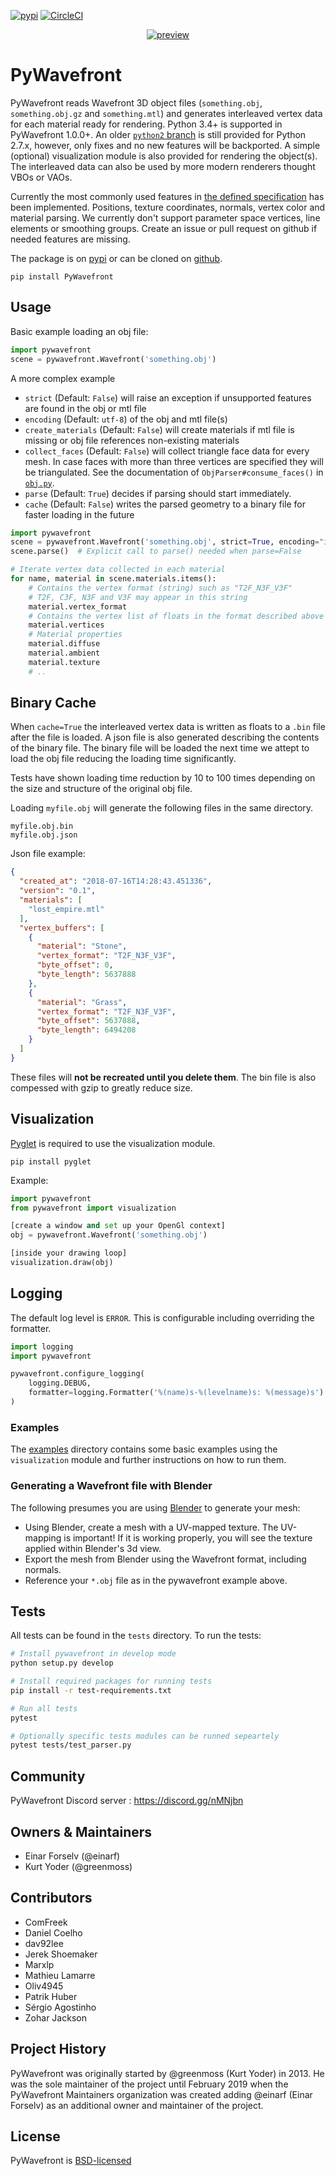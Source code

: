 [![pypi](https://img.shields.io/pypi/v/PyWavefront.svg)](https://pypi.org/project/PyWavefront/)
[![CircleCI](https://circleci.com/gh/pywavefront/PyWavefront.svg?style=svg)](https://circleci.com/gh/pywavefront/PyWavefront)

<div align="center">

[![preview](https://raw.githubusercontent.com/pywavefront/PyWavefront/master/extras/logo.png)](#readme)

</div>

PyWavefront
===========

PyWavefront reads Wavefront 3D object files (`something.obj`, `something.obj.gz`
and `something.mtl`) and generates interleaved vertex data for each material ready for rendering.
Python 3.4+ is supported in PyWavefront 1.0.0+. An older [`python2` branch](https://github.com/pywavefront/PyWavefront/tree/python2) is still provided for Python 2.7.x, however, only fixes and no new features will be backported. A simple (optional) visualization module is also
provided for rendering the object(s). The interleaved data can also be used by
more modern renderers thought VBOs or VAOs.

Currently the most commonly used features in [the defined specification](https://en.wikipedia.org/wiki/Wavefront_.obj_file) has
been implemented. Positions, texture coordinates, normals, vertex color and material parsing.
We currently don't support parameter space vertices, line elements or smoothing groups.
Create an issue or pull request on github if needed features are missing.

The package is on [pypi](https://pypi.org/project/PyWavefront/)
or can be cloned on [github](https://github.com/pywavefront/PyWavefront).

```
pip install PyWavefront
```

## Usage

Basic example loading an obj file:

```python
import pywavefront
scene = pywavefront.Wavefront('something.obj')
```

A more complex example

* `strict` (Default: `False`) will raise an exception if unsupported features are found in the obj or mtl file
* `encoding` (Default: `utf-8`) of the obj and mtl file(s)
* `create_materials` (Default: `False`) will create materials if mtl file is missing or obj file references non-existing materials
* `collect_faces` (Default: `False`) will collect triangle face data for every mesh. In case faces with more than three vertices are specified they will be triangulated. See the documentation of `ObjParser#consume_faces()` in [`obj.py`](https://github.com/pywavefront/PyWavefront/blob/master/pywavefront/obj.py).
* `parse` (Default: `True`) decides if parsing should start immediately.
* `cache` (Default: `False`) writes the parsed geometry to a binary file    for faster loading in the future

```python
import pywavefront
scene = pywavefront.Wavefront('something.obj', strict=True, encoding="iso-8859-1", parse=False)
scene.parse()  # Explicit call to parse() needed when parse=False

# Iterate vertex data collected in each material
for name, material in scene.materials.items():
    # Contains the vertex format (string) such as "T2F_N3F_V3F"
    # T2F, C3F, N3F and V3F may appear in this string
    material.vertex_format
    # Contains the vertex list of floats in the format described above
    material.vertices
    # Material properties
    material.diffuse
    material.ambient
    material.texture
    # ..
```

## Binary Cache

When ``cache=True`` the interleaved vertex data is written
as floats to a ``.bin`` file after the file is loaded. A json
file is also generated describing the contents of the binary file.
The binary file will be loaded the next time we attept to load
the obj file reducing the loading time significantly.

Tests have shown loading time reduction by 10 to 100 times
depending on the size and structure of the original obj file.

Loading ``myfile.obj`` will generate the following files in the
same directory.

```
myfile.obj.bin
myfile.obj.json
```

Json file example:

```json
{
  "created_at": "2018-07-16T14:28:43.451336",
  "version": "0.1",
  "materials": [
    "lost_empire.mtl"
  ],
  "vertex_buffers": [
    {
      "material": "Stone",
      "vertex_format": "T2F_N3F_V3F",
      "byte_offset": 0,
      "byte_length": 5637888
    },
    {
      "material": "Grass",
      "vertex_format": "T2F_N3F_V3F",
      "byte_offset": 5637888,
      "byte_length": 6494208
    }
  ]
}
```

These files will **not be recreated until you delete them**.
The bin file is also compessed with gzip to greatly reduce size.

## Visualization

[Pyglet](http://www.pyglet.org/) is required to use the visualization module.
```
pip install pyglet
```

Example:

```python
import pywavefront
from pywavefront import visualization

[create a window and set up your OpenGl context]
obj = pywavefront.Wavefront('something.obj')

[inside your drawing loop]
visualization.draw(obj)
```

## Logging

The default log level is `ERROR`. This is configurable including overriding the formatter.

```python
import logging
import pywavefront

pywavefront.configure_logging(
    logging.DEBUG,
    formatter=logging.Formatter('%(name)s-%(levelname)s: %(message)s')
)
```

### Examples

The  [examples](https://github.com/pywavefront/PyWavefront/tree/master/example)
directory contains some basic examples using the `visualization` module and further instructions on how to run them.

### Generating a Wavefront file with Blender

The following presumes you are using [Blender](http://www.blender.org/) to generate your mesh:

* Using Blender, create a mesh with a UV-mapped texture. The UV-mapping is important! If it is working properly, you will see the texture applied within Blender's 3d view.
* Export the mesh from Blender using the Wavefront format, including normals.
* Reference your `*.obj` file as in the pywavefront example above.

## Tests

All tests can be found in the `tests` directory. To run the tests:

```bash
# Install pywavefront in develop mode
python setup.py develop

# Install required packages for running tests
pip install -r test-requirements.txt

# Run all tests
pytest

# Optionally specific tests modules can be runned sepeartely
pytest tests/test_parser.py
```

## Community

PyWavefront Discord server : https://discord.gg/nMNjbn

## Owners & Maintainers

* Einar Forselv (@einarf)
* Kurt Yoder (@greenmoss)

## Contributors

* ComFreek
* Daniel Coelho
* dav92lee
* Jerek Shoemaker
* Marxlp
* Mathieu Lamarre
* Oliv4945
* Patrik Huber
* Sérgio Agostinho
* Zohar Jackson

## Project History

PyWavefront was originally started by @greenmoss (Kurt Yoder) in 2013.
He was the sole maintainer of the project until February 2019 when
the PyWavefront Maintainers organization was created adding @einarf
(Einar Forselv) as an additional owner and maintainer of the project.

License
-------

PyWavefront is [BSD-licensed](https://github.com/pywavefront/PyWavefront/blob/master/LICENSE)
